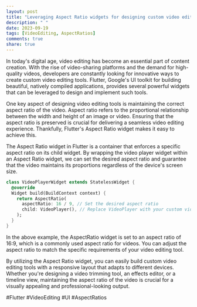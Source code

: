 ```yaml
---
layout: post
title: "Leveraging Aspect Ratio widgets for designing custom video editing tools in Flutter"
description: " "
date: 2023-09-19
tags: [VideoEditing, AspectRatios]
comments: true
share: true
---
```


In today's digital age, video editing has become an essential part of content creation. With the rise of video-sharing platforms and the demand for high-quality videos, developers are constantly looking for innovative ways to create custom video editing tools. Flutter, Google's UI toolkit for building beautiful, natively compiled applications, provides several powerful widgets that can be leveraged to design and implement such tools.

One key aspect of designing video editing tools is maintaining the correct aspect ratio of the video. Aspect ratio refers to the proportional relationship between the width and height of an image or video. Ensuring that the aspect ratio is preserved is crucial for delivering a seamless video editing experience. Thankfully, Flutter's Aspect Ratio widget makes it easy to achieve this.

The Aspect Ratio widget in Flutter is a container that enforces a specific aspect ratio on its child widget. By wrapping the video player widget within an Aspect Ratio widget, we can set the desired aspect ratio and guarantee that the video maintains its proportions regardless of the device's screen size.

```dart
class VideoPlayerWidget extends StatelessWidget {
  @override
  Widget build(BuildContext context) {
    return AspectRatio(
      aspectRatio: 16 / 9, // Set the desired aspect ratio
      child: VideoPlayer(), // Replace VideoPlayer with your custom video player widget
    );
  }
}
```

In the above example, the AspectRatio widget is set to an aspect ratio of 16:9, which is a commonly used aspect ratio for videos. You can adjust the aspect ratio to match the specific requirements of your video editing tool.

By utilizing the Aspect Ratio widget, you can easily build custom video editing tools with a responsive layout that adapts to different devices. Whether you're designing a video trimming tool, an effects editor, or a timeline view, maintaining the aspect ratio of the video is crucial for a visually appealing and professional-looking output.

#Flutter #VideoEditing #UI #AspectRatios